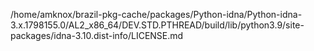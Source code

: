 /home/amknox/brazil-pkg-cache/packages/Python-idna/Python-idna-3.x.1798155.0/AL2_x86_64/DEV.STD.PTHREAD/build/lib/python3.9/site-packages/idna-3.10.dist-info/LICENSE.md